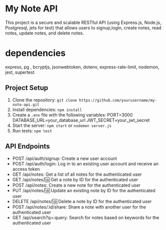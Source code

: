 # My Note API

This project is a secure and scalable RESTful API (using Express.js, Node.js, Postgresql, jets for test) that allows users to signup,login, create notes, read notes, update notes, and delete notes.  
 
# dependencies

express, pg , bcryptjs, jsonwebtoken, dotenv, express-rate-limit, nodemon, jest, supertest

## Project Setup

1. Clone the repository: `git clone https://github.com/yourusername/my-note-api.git`
2. Install dependencies: `npm install`
3. Create a `.env` file with the following variables:
   PORT=3000 DATABASE_URL=your_database_url JWT_SECRET=your_jwt_secret
4. Start the server: `npm start` or `nodemon server.js`
5. Run tests: `npm test`

## API Endpoints

- POST /api/auth/signup: Create a new user account
- POST /api/auth/login: Log in to an existing user account and receive an access token
- GET /api/notes: Get a list of all notes for the authenticated user
- GET /api/notes/:id: Get a note by ID for the authenticated user
- POST /api/notes: Create a new note for the authenticated user
- PUT /api/notes/:id: Update an existing note by ID for the authenticated user
- DELETE /api/notes/:id: Delete a note by ID for the authenticated user
- POST /api/notes/:id/share: Share a note with another user for the authenticated user
- GET /api/search?q=:query: Search for notes based on keywords for the authenticated user

